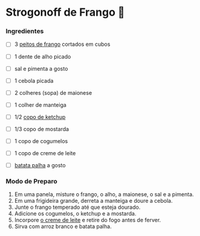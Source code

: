 # Strogonoff de Frango :chicken:

### Ingredientes

- [ ] 3 [peitos de frango](https://www.tudogostoso.com.br/receita/10254-fricasse-de-frango.html) cortados em cubos
- [ ] 1 dente de alho picado

- [ ] sal e pimenta a gosto
- [ ] 1 cebola picada
- [ ] 2 colheres (sopa) de maionese
- [ ] 1 colher de manteiga
- [ ] 1/2 [copo de ketchup](https://blog.tudogostoso.com.br/cardapios/ketchup-caseiro/)
- [ ] 1/3 copo de mostarda
- [ ] 1 copo de cogumelos
- [ ] 1 copo de creme de leite
- [ ] [batata palha](https://blog.tudogostoso.com.br/cardapios/receitas-faceis/receitas-com-batata-palha/) a gosto

### Modo de Preparo

1. Em uma panela, misture o frango, o alho, a maionese, o sal e a pimenta.
2. Em uma frigideira grande, derreta a manteiga e doure a cebola.
3. Junte o frango temperado até que esteja dourado.
4. Adicione os cogumelos, o ketchup e a mostarda.
5. Incorpore [o creme de leite](https://blog.tudogostoso.com.br/dicas-de-cozinha/creme-de-leite-fresco-caseiro-de-caixinha-e-mais/) e retire do fogo antes de ferver.
6. Sirva com arroz branco e batata palha.

